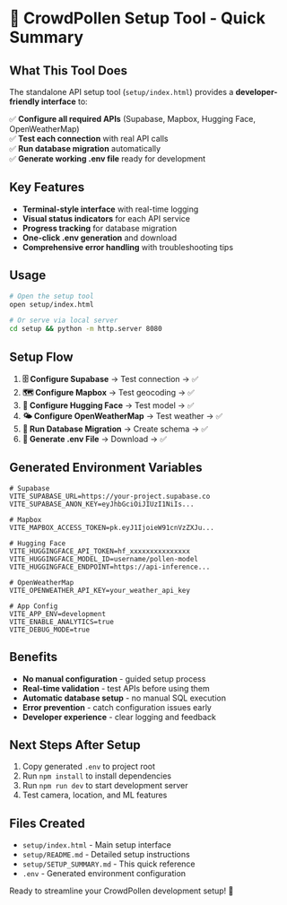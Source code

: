 # 🎯 CrowdPollen Setup Tool - Quick Summary

## What This Tool Does

The standalone API setup tool (`setup/index.html`) provides a **developer-friendly interface** to:

✅ **Configure all required APIs** (Supabase, Mapbox, Hugging Face, OpenWeatherMap)  
✅ **Test each connection** with real API calls  
✅ **Run database migration** automatically  
✅ **Generate working .env file** ready for development  

## Key Features

- **Terminal-style interface** with real-time logging
- **Visual status indicators** for each API service
- **Progress tracking** for database migration
- **One-click .env generation** and download
- **Comprehensive error handling** with troubleshooting tips

## Usage

```bash
# Open the setup tool
open setup/index.html

# Or serve via local server
cd setup && python -m http.server 8080
```

## Setup Flow

1. **🗄️ Configure Supabase** → Test connection → ✅
2. **🗺️ Configure Mapbox** → Test geocoding → ✅  
3. **🤗 Configure Hugging Face** → Test model → ✅
4. **🌤️ Configure OpenWeatherMap** → Test weather → ✅
5. **🔧 Run Database Migration** → Create schema → ✅
6. **📄 Generate .env File** → Download → ✅

## Generated Environment Variables

```env
# Supabase
VITE_SUPABASE_URL=https://your-project.supabase.co
VITE_SUPABASE_ANON_KEY=eyJhbGciOiJIUzI1NiIs...

# Mapbox  
VITE_MAPBOX_ACCESS_TOKEN=pk.eyJ1IjoieW91cnVzZXJu...

# Hugging Face
VITE_HUGGINGFACE_API_TOKEN=hf_xxxxxxxxxxxxxxx
VITE_HUGGINGFACE_MODEL_ID=username/pollen-model
VITE_HUGGINGFACE_ENDPOINT=https://api-inference...

# OpenWeatherMap
VITE_OPENWEATHER_API_KEY=your_weather_api_key

# App Config
VITE_APP_ENV=development
VITE_ENABLE_ANALYTICS=true
VITE_DEBUG_MODE=true
```

## Benefits

- **No manual configuration** - guided setup process
- **Real-time validation** - test APIs before using them
- **Automatic database setup** - no manual SQL execution
- **Error prevention** - catch configuration issues early
- **Developer experience** - clear logging and feedback

## Next Steps After Setup

1. Copy generated `.env` to project root
2. Run `npm install` to install dependencies  
3. Run `npm run dev` to start development server
4. Test camera, location, and ML features

## Files Created

- `setup/index.html` - Main setup interface
- `setup/README.md` - Detailed setup instructions
- `setup/SETUP_SUMMARY.md` - This quick reference
- `.env` - Generated environment configuration

Ready to streamline your CrowdPollen development setup! 🌻
